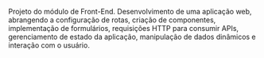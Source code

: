 Projeto do módulo de Front-End.
Desenvolvimento de uma aplicação web, abrangendo a configuração de rotas, criação de componentes, implementação de formulários, requisições HTTP para consumir APIs, gerenciamento de estado da aplicação, manipulação de dados dinâmicos e interação com o usuário.
